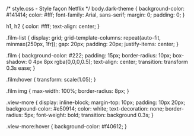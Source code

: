 /* style.css - Style façon Netflix */
body.dark-theme {
  background-color: #141414;
  color: #fff;
  font-family: Arial, sans-serif;
  margin: 0;
  padding: 0;
}

h1, h2 {
  color: #fff;
  text-align: center;
}

.film-list {
  display: grid;
  grid-template-columns: repeat(auto-fit, minmax(250px, 1fr));
  gap: 20px;
  padding: 20px;
  justify-items: center;
}

.film {
  background-color: #222;
  padding: 15px;
  border-radius: 10px;
  box-shadow: 0 4px 8px rgba(0,0,0,0.5);
  text-align: center;
  transition: transform 0.3s ease;
}

.film:hover {
  transform: scale(1.05);
}

.film img {
  max-width: 100%;
  border-radius: 8px;
}

.view-more {
  display: inline-block;
  margin-top: 10px;
  padding: 10px 20px;
  background-color: #e50914;
  color: white;
  text-decoration: none;
  border-radius: 5px;
  font-weight: bold;
  transition: background 0.3s;
}

.view-more:hover {
  background-color: #f40612;
}
